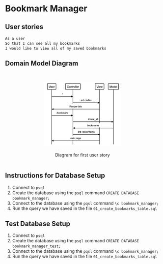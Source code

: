 # Bookmark Manager

## User stories

```
As a user
So that I can see all my bookmarks
I would like to view all of my saved bookmarks
```

## Domain Model Diagram
<br>
<p align="center">
  <img src="https://github.com/Sumner1185/bookmark_manager1/blob/master/diagrams/user_story1.png" width="50%">
  <br><br>
 Diagram for first user story
 <br><br>
  
  
## Instructions for Database Setup

1. Connect to `psql`
2. Create the database using the `psql` command `CREATE DATABASE bookmark_manager;`
3. Connect to the database using the `pqsl` command `\c bookmark_manager;`
4. Run the query we have saved in the file `01_create_bookmarks_table.sql`

## Test Database Setup

1. Connect to `psql`
2. Create the database using the `psql` command `CREATE DATABASE bookmark_manager_test;`
3. Connect to the database using the `pqsl` command `\c bookmark_manager;`
4. Run the query we have saved in the file `01_create_bookmarks_table.sql`

